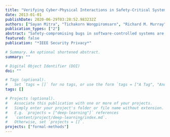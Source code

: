 ```yaml
---
title: "Verifying Cyber-Physical Interactions in Safety-Critical Systems"
date: 2013-01-01
publishDate: 2020-06-29T03:28:52.983232Z
authors: ["Sayan Mitra", "Tichakorn Wongpiromsarn", "Richard M. Murray"]
publication_types: ["2"]
abstract: "Safety-compromising bugs in software-controlled systems are often hard to detect. In a 2007 DARPA Urban Challenge vehicle, such a defect remained hidden during more than 300 miles of test-driving, manifesting for the first time during the competition. With this incident as an example, the authors discuss formalisms and techniques available for safety analysis of cyber-physical systems."
featured: false
publication: "*IEEE Security Privacy*"

# Summary. An optional shortened abstract.
summary: ""

# Digital Object Identifier (DOI)
doi: ""

# Tags (optional).
#   Set `tags = []` for no tags, or use the form `tags = ["A Tag", "Another Tag"]` for one or more tags.
tags: []

# Projects (optional).
#   Associate this publication with one or more of your projects.
#   Simply enter your project's folder or file name without extension.
#   E.g. `projects = ["deep-learning"]` references
#   `content/project/deep-learning/index.md`.
#   Otherwise, set `projects = []`.
projects: ["formal-methods"]
---
```

